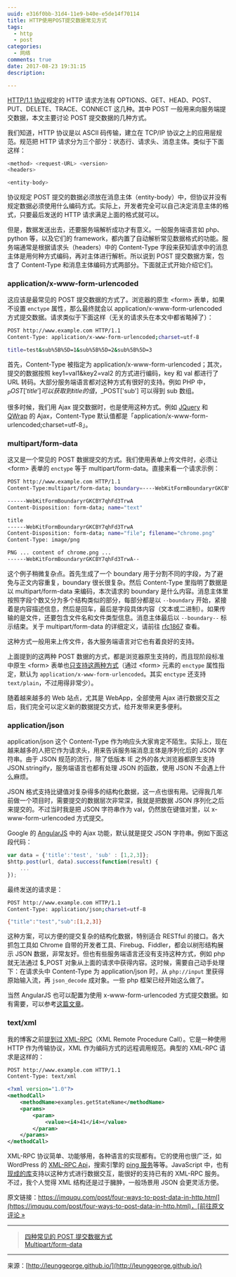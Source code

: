```yaml
---
uuid: e316f0bb-31d4-11e9-b40e-e5de14f70114
title: HTTP使用POST提交数据常见方式
tags:
  - http
  - post
categories:
  - 网络
comments: true
date: 2017-08-23 19:31:15
description:

---
```


[HTTP/1.1 协议](http://www.ietf.org/rfc/rfc2616.txt)规定的 HTTP 请求方法有 OPTIONS、GET、HEAD、POST、PUT、DELETE、TRACE、CONNECT 这几种。其中 POST 一般用来向服务端提交数据，本文主要讨论 POST 提交数据的几种方式。
<!--more-->
我们知道，HTTP 协议是以 ASCII 码传输，建立在 TCP/IP 协议之上的应用层规范。规范把 HTTP 请求分为三个部分：状态行、请求头、消息主体。类似于下面这样：<!--more-->

```bash
<method> <request-URL> <version>
<headers>

<entity-body>
```

协议规定 POST 提交的数据必须放在消息主体（entity-body）中，但协议并没有规定数据必须使用什么编码方式。实际上，开发者完全可以自己决定消息主体的格式，只要最后发送的 HTTP 请求满足上面的格式就可以。

但是，数据发送出去，还要服务端解析成功才有意义。一般服务端语言如 php、python 等，以及它们的 framework，都内置了自动解析常见数据格式的功能。服务端通常是根据请求头（headers）中的 Content-Type 字段来获知请求中的消息主体是用何种方式编码，再对主体进行解析。所以说到 POST 提交数据方案，包含了 Content-Type 和消息主体编码方式两部分。下面就正式开始介绍它们。

### application/x-www-form-urlencoded

这应该是最常见的 POST 提交数据的方式了。浏览器的原生 &lt;form&gt; 表单，如果不设置 `enctype` 属性，那么最终就会以 application/x-www-form-urlencoded 方式提交数据。请求类似于下面这样（无关的请求头在本文中都省略掉了）：

```bash
POST http://www.example.com HTTP/1.1
Content-Type: application/x-www-form-urlencoded;charset=utf-8

title=test&sub%5B%5D=1&sub%5B%5D=2&sub%5B%5D=3
```

首先，Content-Type 被指定为 application/x-www-form-urlencoded；其次，提交的数据按照 key1=val1&key2=val2 的方式进行编码，key 和 val 都进行了 URL 转码。大部分服务端语言都对这种方式有很好的支持。例如 PHP 中，$_POST['title'] 可以获取到 title 的值，$_POST['sub'] 可以得到 sub 数组。

很多时候，我们用 Ajax 提交数据时，也是使用这种方式。例如 [JQuery](http://jquery.com/) 和 [QWrap](http://www.qwrap.com) 的 Ajax，Content-Type 默认值都是「application/x-www-form-urlencoded;charset=utf-8」。

### multipart/form-data

这又是一个常见的 POST 数据提交的方式。我们使用表单上传文件时，必须让 &lt;form&gt; 表单的 `enctype` 等于 multipart/form-data。直接来看一个请求示例：

```bash
POST http://www.example.com HTTP/1.1
Content-Type:multipart/form-data; boundary=----WebKitFormBoundaryrGKCBY7qhFd3TrwA

------WebKitFormBoundaryrGKCBY7qhFd3TrwA
Content-Disposition: form-data; name="text"

title
------WebKitFormBoundaryrGKCBY7qhFd3TrwA
Content-Disposition: form-data; name="file"; filename="chrome.png"
Content-Type: image/png

PNG ... content of chrome.png ...
------WebKitFormBoundaryrGKCBY7qhFd3TrwA--
```

这个例子稍微复杂点。首先生成了一个 boundary 用于分割不同的字段，为了避免与正文内容重复，boundary 很长很复杂。然后 Content-Type 里指明了数据是以 multipart/form-data 来编码，本次请求的 boundary 是什么内容。消息主体里按照字段个数又分为多个结构类似的部分，每部分都是以 `--boundary` 开始，紧接着是内容描述信息，然后是回车，最后是字段具体内容（文本或二进制）。如果传输的是文件，还要包含文件名和文件类型信息。消息主体最后以 `--boundary--` 标示结束。关于 multipart/form-data 的详细定义，请前往 [rfc1867](http://www.ietf.org/rfc/rfc1867.txt) 查看。

这种方式一般用来上传文件，各大服务端语言对它也有着良好的支持。

上面提到的这两种 POST 数据的方式，都是浏览器原生支持的，而且现阶段标准中原生 &lt;form&gt; 表单也[只支持这两种方式](http://www.w3.org/TR/html401/interact/forms.html#h-17.13.4)（通过 &lt;form&gt; 元素的 `enctype` 属性指定，默认为 `application/x-www-form-urlencoded`。其实 `enctype` 还支持 `text/plain`，不过用得非常少）。

随着越来越多的 Web 站点，尤其是 WebApp，全部使用 Ajax 进行数据交互之后，我们完全可以定义新的数据提交方式，给开发带来更多便利。

### application/json

application/json 这个 Content-Type 作为响应头大家肯定不陌生。实际上，现在越来越多的人把它作为请求头，用来告诉服务端消息主体是序列化后的 JSON 字符串。由于 JSON 规范的流行，除了低版本 IE 之外的各大浏览器都原生支持 JSON.stringify，服务端语言也都有处理 JSON 的函数，使用 JSON 不会遇上什么麻烦。

JSON 格式支持比键值对复杂得多的结构化数据，这一点也很有用。记得我几年前做一个项目时，需要提交的数据层次非常深，我就是把数据 JSON 序列化之后来提交的。不过当时我是把 JSON 字符串作为 val，仍然放在键值对里，以 x-www-form-urlencoded 方式提交。

Google 的 [AngularJS](http://angularjs.org) 中的 Ajax 功能，默认就是提交 JSON 字符串。例如下面这段代码：

```js
var data = {'title':'test', 'sub' : [1,2,3]};
$http.post(url, data).success(function(result) {
	...
});
```

最终发送的请求是：

```bash
POST http://www.example.com HTTP/1.1 
Content-Type: application/json;charset=utf-8

{"title":"test","sub":[1,2,3]}

```

这种方案，可以方便的提交复杂的结构化数据，特别适合 RESTful 的接口。各大抓包工具如 Chrome 自带的开发者工具、Firebug、Fiddler，都会以树形结构展示 JSON 数据，非常友好。但也有些服务端语言还没有支持这种方式，例如 php 就无法通过 $_POST 对象从上面的请求中获得内容。这时候，需要自己动手处理下：在请求头中 Content-Type 为 application/json 时，从 `php://input` 里获得原始输入流，再 `json_decode` 成对象。一些 php 框架已经开始这么做了。

当然 AngularJS 也可以配置为使用 x-www-form-urlencoded 方式提交数据。如有需要，可以参考[这篇文章](http://victorblog.com/2012/12/20/make-angularjs-http-service-behave-like-jquery-ajax/)。

### text/xml

我的博客之前[提到过 XML-RPC](http://www.imququ.com/post/64.html)（XML Remote Procedure Call）。它是一种使用 HTTP 作为传输协议，XML 作为编码方式的远程调用规范。典型的 XML-RPC 请求是这样的：

```xml
POST http://www.example.com HTTP/1.1 
Content-Type: text/xml

<?xml version="1.0"?>
<methodCall>
	<methodName>examples.getStateName</methodName>
	<params>
		<param>
			<value><i4>41</i4></value>
		</param>
	</params>
</methodCall>
```

XML-RPC 协议简单、功能够用，各种语言的实现都有。它的使用也很广泛，如 WordPress 的 [XML-RPC Api](http://codex.wordpress.org/XML-RPC_WordPress_API)，搜索引擎的 [ping 服务](http://help.baidu.com/question?prod_en=master&class=476&id=1000423)等等。JavaScript 中，也有[现成的库](http://plugins.jquery.com/xmlrpc/)支持以这种方式进行数据交互，能很好的支持已有的 XML-RPC 服务。不过，我个人觉得 XML 结构还是过于臃肿，一般场景用 JSON 会更灵活方便。

原文链接：[https://imququ.com/post/four-ways-to-post-data-in-http.html](https://imququ.com/post/four-ways-to-post-data-in-http.html)，[前往原文评论 »](https://imququ.com/post/four-ways-to-post-data-in-http.html#comments)


---
> [四种常见的 POST 提交数据方式](https://imququ.com/post/four-ways-to-post-data-in-http.html)  
> [Multipart/form-data](http://www.jianshu.com/p/e810d1799384)  


---
<link rel="stylesheet" href="http://yandex.st/highlightjs/6.1/styles/default.min.css">
<script src="http://yandex.st/highlightjs/6.1/highlight.min.js"></script>
<script>
hljs.tabReplace = ' ';
hljs.initHighlightingOnLoad();
</script>


来源：[http://leunggeorge.github.io/](http://leunggeorge.github.io/)  
